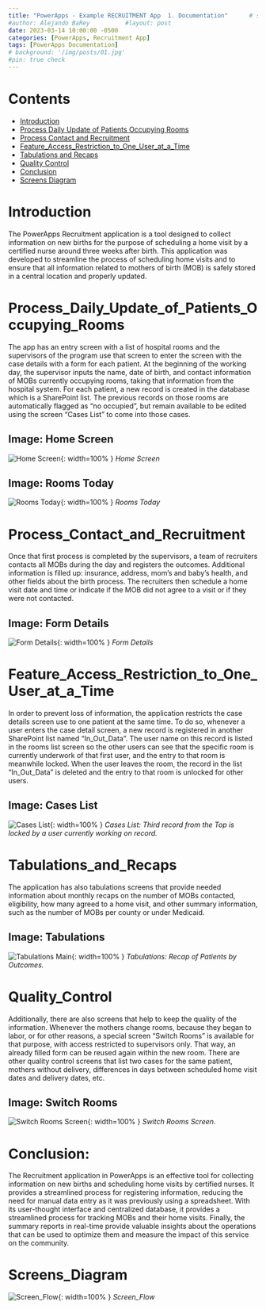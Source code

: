 ```yaml
---
title: "PowerApps - Example RECRUITMENT App  1. Documentation"      # subtitle: "Description of R Scripts for data processing."
#author: Alejando BaRey          #layout: post
date: 2023-03-14 10:00:00 -0500
categories: [PowerApps, Recruitment App]
tags: [PowerApps Documentation]
# background: '/img/posts/01.jpg'
#pin: true check
---
```


Contents
========

* [Introduction](#Introduction)
* [Process Daily Update of Patients Occupying Rooms](#process_Daily_Update_of_Patients_Occupying_Rooms)
* [Process Contact and Recruitment](#Process_Contact_and_Recruitment)
* [Feature_Access_Restriction_to_One_User_at_a_Time](#Feature_Access_Restriction_to_One_User_at_a_Time)
* [Tabulations and Recaps](#Tabulations_and_Recaps)
* [Quality Control](#Quality_Control)
* [Conclusion](#Conclusion)
* [Screens Diagram](#Screens_Diagram)


# Introduction

The PowerApps Recruitment application is a tool designed to collect information on new births for the purpose of scheduling a home visit by a certified nurse around three weeks after birth. This application was developed to streamline the process of scheduling home visits and to ensure that all information related to mothers of birth (MOB) is safely stored in a central location and properly updated.

# Process_Daily_Update_of_Patients_Occupying_Rooms

The app has an entry screen with a list of hospital rooms and the supervisors of the program use that screen to enter the screen with the case details with a form for each patient. At the beginning of the working day, the supervisor inputs the name, date of birth, and contact information of MOBs currently occupying rooms, taking that information from the hospital system. For each patient, a new record is created in the database which is a SharePoint list. The previous records on those rooms are automatically flagged as “no occupied”, but remain available to be edited using the screen “Cases List” to come into those cases.

## Image: Home Screen
![Home Screen](/images/PowerApp_Recruitment/HomeScreen.PNG){: width=100% }
_Home Screen_

## Image: Rooms Today
![Rooms Today](/images/PowerApp_Recruitment/Rooms_Today.PNG){: width=100% }
_Rooms Today_


# Process_Contact_and_Recruitment

Once that first process is completed by the supervisors, a team of recruiters contacts all MOBs during the day and registers the outcomes. Additional information is filled up: insurance, address, mom’s and baby’s health, and other fields about the birth process. The recruiters then schedule a home visit date and time or indicate if the MOB did not agree to a visit or if they were not contacted.

## Image: Form Details

![Form Details](/images/PowerApp_Recruitment/Form_Details.PNG){: width=100% }
_Form Details_


# Feature_Access_Restriction_to_One_User_at_a_Time

In order to prevent loss of information, the application restricts the case details screen use to one patient at the same time. To do so, whenever a user enters the case detail screen, a new record is registered in another SharePoint list named “In_Out_Data”. The user name on this record is listed in the rooms list screen so the other users can see that the specific room is currently underwork of that first user, and the entry to that room is meanwhile locked. When the user leaves the room, the record in the list “In_Out_Data” is deleted and the entry to that room is unlocked for other users.

## Image: Cases List

![Cases List](/images/PowerApp_Recruitment/CasesList.PNG){: width=100% }
_Cases List: Third record from the Top is locked by a user currently working on record._


# Tabulations_and_Recaps

The application has also tabulations screens that provide needed information about monthly recaps on the number of MOBs contacted, eligibility, how many agreed to a home visit, and other summary information, such as the number of MOBs per county or under Medicaid.

## Image: Tabulations

![Tabulations Main](/images/PowerApp_Recruitment/TabulationsMain.PNG){: width=100% }
_Tabulations: Recap of Patients by Outcomes._


# Quality_Control

Additionally, there are also screens that help to keep the quality of the information. Whenever the mothers change rooms, because they began to labor, or for other reasons, a special screen “Switch Rooms” is available for that purpose, with access restricted to supervisors only. That way, an already filled form can be reused again within the new room. There are other quality control screens that list two cases for the same patient, mothers without delivery, differences in days between scheduled home visit dates and delivery dates, etc.

## Image: Switch Rooms

![Switch Rooms Screen](/images/PowerApp_Recruitment/Switch_Room_0310.PNG){: width=100% }
_Switch Rooms Screen._


# Conclusion:

The Recruitment application in PowerApps is an effective tool for collecting information on new births and scheduling home visits by certified nurses. It provides a streamlined process for registering information, reducing the need for manual data entry as it was previously using a spreadsheet. With its user-thought interface and centralized database, it provides a streamlined process for tracking MOBs and their home visits.  Finally, the summary reports in real-time provide valuable insights about the operations that can be used to optimize them and measure the impact of this service on the community.


# Screens_Diagram

![Screen_Flow](/images/PowerApp_Recruitment/Recruitment_Screen_Flow.png){: width=100% }
_Screen_Flow_




